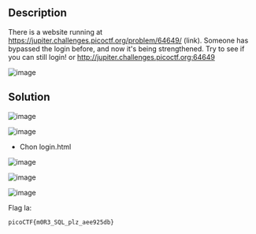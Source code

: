 ## Description

There is a website running at https://jupiter.challenges.picoctf.org/problem/64649/ (link). Someone has bypassed the login before, and now it's being strengthened. Try to see if you can still login! or http://jupiter.challenges.picoctf.org:64649

![image](https://github.com/yeuubonn2k4/Pico/assets/161863346/bf3faf8f-74ff-4dc4-aee6-c6b8d5c62205)

## Solution

![image](https://github.com/yeuubonn2k4/Pico/assets/161863346/61087bb6-aedb-4af8-b9a8-b1517c5c83da)

![image](https://github.com/yeuubonn2k4/Pico/assets/161863346/96a934c7-40ed-4e24-9830-95061dbc0270)

- Chon login.html

![image](https://github.com/yeuubonn2k4/Pico/assets/161863346/7569a699-18b4-483b-baa0-3c812beed480)

![image](https://github.com/yeuubonn2k4/Pico/assets/161863346/fbcd8c33-1752-4e56-bc16-bfbdc5603f8a)

![image](https://github.com/yeuubonn2k4/Pico/assets/161863346/7e723078-9ece-4b11-990d-9b74d3b3b127)

Flag la:

`
picoCTF{m0R3_SQL_plz_aee925db}
`
